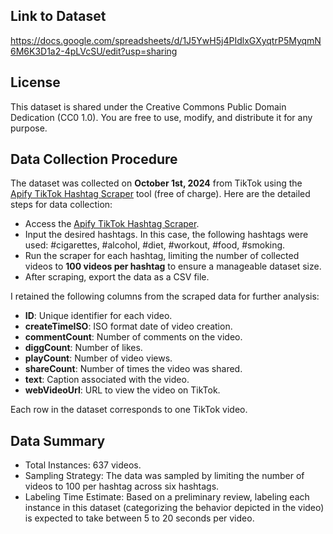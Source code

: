 ## Link to Dataset
https://docs.google.com/spreadsheets/d/1J5YwH5j4PIdlxGXyqtrP5MyqmN6M6K3D1a2-4pLVcSU/edit?usp=sharing
## License
This dataset is shared under the Creative Commons Public Domain Dedication (CC0 1.0). You are free to use, modify, and distribute it for any purpose.
  
## Data Collection Procedure
The dataset was collected on **October 1st, 2024** from TikTok using the [Apify TikTok Hashtag Scraper](https://console.apify.com/actors/f1ZeP0K58iwlqG2pY?addFromActorId=f1ZeP0K58iwlqG2pY) tool (free of charge). Here are the detailed steps for data collection:

- Access the [Apify TikTok Hashtag Scraper](https://console.apify.com/actors/f1ZeP0K58iwlqG2pY?addFromActorId=f1ZeP0K58iwlqG2pY).
- Input the desired hashtags. In this case, the following hashtags were used: #cigarettes, #alcohol, #diet, #workout, #food, #smoking.
- Run the scraper for each hashtag, limiting the number of collected videos to **100 videos per hashtag** to ensure a manageable dataset size.
- After scraping, export the data as a CSV file.
  
I retained the following columns from the scraped data for further analysis:

- **ID**: Unique identifier for each video.
- **createTimeISO**: ISO format date of video creation.
- **commentCount**: Number of comments on the video.
- **diggCount**: Number of likes.
- **playCount**: Number of video views.
- **shareCount**: Number of times the video was shared.
- **text**: Caption associated with the video.
- **webVideoUrl**: URL to view the video on TikTok. 
  
Each row in the dataset corresponds to one TikTok video.

## Data Summary
- Total Instances: 637 videos.
- Sampling Strategy: The data was sampled by limiting the number of videos to 100 per hashtag across six hashtags. 
- Labeling Time Estimate: Based on a preliminary review, labeling each instance in this dataset (categorizing the behavior depicted in the video) is expected to take between 5 to 20 seconds per video. 

